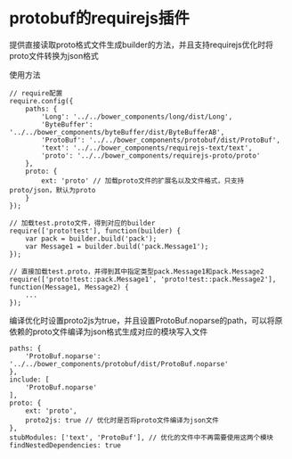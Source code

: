 protobuf的requirejs插件
==================================

提供直接读取proto格式文件生成builder的方法，并且支持requirejs优化时将proto文件转换为json格式

使用方法

    // require配置
    require.config({
        paths: {
            'Long': '../../bower_components/long/dist/Long',
            'ByteBuffer': '../../bower_components/byteBuffer/dist/ByteBufferAB',
            'ProtoBuf': '../../bower_components/protobuf/dist/ProtoBuf',
            'text': '../../bower_components/requirejs-text/text',
            'proto': '../../bower_components/requirejs-proto/proto'
        },
        proto: {
            ext: 'proto' // 加载proto文件的扩展名以及文件格式，只支持proto/json，默认为proto
        }
    });

    // 加载test.proto文件，得到对应的builder
    require(['proto!test'], function(builder) {
        var pack = builder.build('pack');
        var Message1 = builder.build('pack.Message1');
    });

    // 直接加载test.proto，并得到其中指定类型pack.Message1和pack.Message2
    require(['proto!test::pack.Message1', 'proto!test::pack.Message2'], function(Message1, Message2) {
        ...
    });

编译优化时设置proto2js为true，并且设置ProtoBuf.noparse的path，可以将原依赖的proto文件编译为json格式生成对应的模块写入文件

    paths: {
        'ProtoBuf.noparse': '../../bower_components/protobuf/dist/ProtoBuf.noparse'
    },
    include: [
        'ProtoBuf.noparse'
    ],
    proto: {
        ext: 'proto',
        proto2js: true // 优化时是否将proto文件编译为json文件
    },
    stubModules: ['text', 'ProtoBuf'], // 优化的文件中不再需要使用这两个模块
    findNestedDependencies: true
